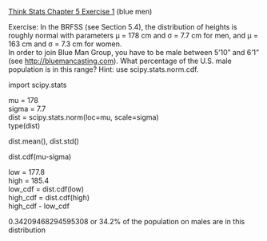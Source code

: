 [Think Stats Chapter 5 Exercise 1](http://greenteapress.com/thinkstats2/html/thinkstats2006.html#toc50) (blue men)

Exercise: In the BRFSS (see Section 5.4), the distribution of heights is roughly normal with parameters µ = 178 cm and σ = 7.7 cm for men, and µ = 163 cm and σ = 7.3 cm for women.    
In order to join Blue Man Group, you have to be male between 5’10” and 6’1” (see http://bluemancasting.com). What percentage of the U.S. male population is in this range? Hint: use scipy.stats.norm.cdf.    
    
    
import scipy.stats   

mu = 178    
sigma = 7.7   
dist = scipy.stats.norm(loc=mu, scale=sigma)   
type(dist)   

dist.mean(), dist.std()    

dist.cdf(mu-sigma)    

low = 177.8   
high = 185.4  
low_cdf = dist.cdf(low)  
high_cdf = dist.cdf(high)   
high_cdf - low_cdf    

0.34209468294595308 or 34.2% of the population on males are in this distribution





